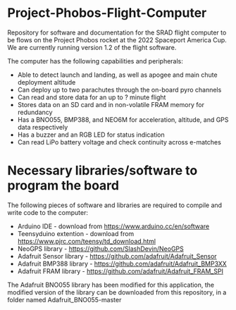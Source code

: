 # Project-Phobos-Flight-Computer
Repository for software and documentation for the SRAD flight computer to be flows on the Project Phobos rocket at the 2022 Spaceport America Cup. We are currently running version 1.2 of the flight software.

The computer has the following capabilities and peripherals:
- Able to detect launch and landing, as well as apogee and main chute deployment altitude
- Can deploy up to two parachutes through the on-board pyro channels
- Can read and store data for an up to ? minute flight
- Stores data on an SD card and in non-volatile FRAM memory for redundancy
- Has a BNO055, BMP388, and NEO6M for acceleration, altitude, and GPS data respectively
- Has a buzzer and an RGB LED for status indication
- Can read LiPo battery voltage and check continuity across e-matches

# Necessary libraries/software to program the board
The following pieces of software and libraries are required to compile and write code to the computer:
- Arduino IDE - download from https://www.arduino.cc/en/software
- Teensyduino extention - download from https://www.pjrc.com/teensy/td_download.html
- NeoGPS library - https://github.com/SlashDevin/NeoGPS
- Adafruit Sensor library - https://github.com/adafruit/Adafruit_Sensor
- Adafruit BMP388 library - https://github.com/adafruit/Adafruit_BMP3XX
- Adafruit FRAM library - https://github.com/adafruit/Adafruit_FRAM_SPI

The Adafruit BNO055 library has been modified for this application, the modified version of the library can be downloaded from this repository, in a folder named Adafruit_BNO055-master
